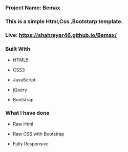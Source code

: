 
###  **Project Name: Bemax**
### **This is a simple Html,Css ,Bootstarp template.**
### Live:   https://shahreyar46.github.io/Bemax/
### **Built With**

- HTML5

- CSS3
- JavaScript
- jQuery

- Bootstrap
### **What I have done**

- Raw Html

- Raw CSS with Bootstrap

- Fully Responsive
